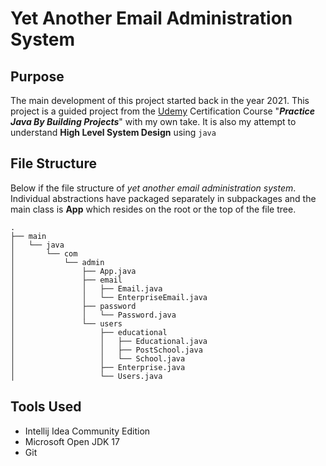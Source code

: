 # Yet Another Email Administration System

## Purpose
The main development of this project started back in the year 2021. This project is a guided
project from the [Udemy](https://www.udemy.com/course/practice-java-by-building-projects/) 
Certification Course "_**Practice Java By Building Projects**_" with my own take. It is also
my attempt to understand **High Level System Design** using `java`

## File Structure
Below if the file structure of _yet another email administration system_. Individual abstractions
have packaged separately in subpackages and the main class is __App__ which resides on the root
or the top of the file tree.
``` 
.
├── main
│   └── java
│       └── com
│           └── admin
│               ├── App.java
│               ├── email
│               │   ├── Email.java
│               │   └── EnterpriseEmail.java
│               ├── password
│               │   └── Password.java
│               └── users
│                   ├── educational
│                   │   ├── Educational.java
│                   │   ├── PostSchool.java
│                   │   └── School.java
│                   ├── Enterprise.java
│                   └── Users.java
```
## Tools Used
* Intellij Idea Community Edition
* Microsoft Open JDK 17
* Git

